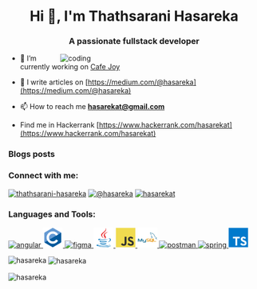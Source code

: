 <h1 align="center">Hi 👋, I'm Thathsarani Hasareka</h1>
<h3 align="center">A passionate fullstack developer</h3>
<img align = "right" alt = "coding" width="400" src="https://user-images.githubusercontent.com/74038190/213760705-0d5bf320-4f43-4352-b74b-0889ae726bf7.gif">

- 🔭 I’m currently working on [Cafe Joy](https://github.com/hasareka/Cafe-Joy)

- 📝 I write articles on [https://medium.com/@hasareka](https://medium.com/@hasareka)

- 📫 How to reach me **hasarekat@gmail.com**
- <a href="https://iconscout.com/icons/hackerrank" class="text-underline font-size-sm" target="_blank"></a> <a href="https://iconscout.com/contributors/icon-54" class="text-underline font-size-sm"></a> <a href="https://iconscout.com" class="text-underline font-size-sm"></a> Find me in Hackerrank [https://www.hackerrank.com/hasarekat](https://www.hackerrank.com/hasarekat)

### Blogs posts
<!-- BLOG-POST-LIST:START -->
<!-- BLOG-POST-LIST:END -->

<h3 align="left">Connect with me:</h3>
<p align="left">
<a href="https://linkedin.com/in/thathsarani-hasareka" target="blank"><img align="center" src="https://raw.githubusercontent.com/rahuldkjain/github-profile-readme-generator/master/src/images/icons/Social/linked-in-alt.svg" alt="thathsarani-hasareka" height="30" width="40" /></a>
<a href="https://medium.com/@hasareka" target="blank"><img align="center" src="https://raw.githubusercontent.com/rahuldkjain/github-profile-readme-generator/master/src/images/icons/Social/medium.svg" alt="@hasareka" height="30" width="40" /></a>
<a href="https://www.hackerrank.com/hasarekat" target="blank"><img align="center" src="https://raw.githubusercontent.com/rahuldkjain/github-profile-readme-generator/master/src/images/icons/Social/hackerrank.svg" alt="hasarekat" height="30" width="40" /></a>
</p>

<h3 align="left">Languages and Tools:</h3>
<p align="left"> <a href="https://angular.io" target="_blank" rel="noreferrer"> <img src="https://angular.io/assets/images/logos/angular/angular.svg" alt="angular" width="40" height="40"/> </a> <a href="https://www.cprogramming.com/" target="_blank" rel="noreferrer"> <img src="https://raw.githubusercontent.com/devicons/devicon/master/icons/c/c-original.svg" alt="c" width="40" height="40"/> </a> <a href="https://www.figma.com/" target="_blank" rel="noreferrer"> <img src="https://www.vectorlogo.zone/logos/figma/figma-icon.svg" alt="figma" width="40" height="40"/> </a> <a href="https://www.java.com" target="_blank" rel="noreferrer"> <img src="https://raw.githubusercontent.com/devicons/devicon/master/icons/java/java-original.svg" alt="java" width="40" height="40"/> </a> <a href="https://developer.mozilla.org/en-US/docs/Web/JavaScript" target="_blank" rel="noreferrer"> <img src="https://raw.githubusercontent.com/devicons/devicon/master/icons/javascript/javascript-original.svg" alt="javascript" width="40" height="40"/> </a> <a href="https://www.mysql.com/" target="_blank" rel="noreferrer"> <img src="https://raw.githubusercontent.com/devicons/devicon/master/icons/mysql/mysql-original-wordmark.svg" alt="mysql" width="40" height="40"/> </a> <a href="https://postman.com" target="_blank" rel="noreferrer"> <img src="https://www.vectorlogo.zone/logos/getpostman/getpostman-icon.svg" alt="postman" width="40" height="40"/> </a> <a href="https://spring.io/" target="_blank" rel="noreferrer"> <img src="https://www.vectorlogo.zone/logos/springio/springio-icon.svg" alt="spring" width="40" height="40"/> </a> <a href="https://www.typescriptlang.org/" target="_blank" rel="noreferrer"> <img src="https://raw.githubusercontent.com/devicons/devicon/master/icons/typescript/typescript-original.svg" alt="typescript" width="40" height="40"/> </a> </p>

<p><img align="left" src="https://github-readme-stats.vercel.app/api/top-langs?username=hasareka&show_icons=true&locale=en&layout=compact" alt="hasareka" /></p>

<p>&nbsp;<img align="center" src="https://github-readme-stats.vercel.app/api?username=hasareka&show_icons=true&locale=en" alt="hasareka" /></p>

<p><img align="center" src="https://github-readme-streak-stats.herokuapp.com/?user=hasareka&" alt="hasareka" /></p>
